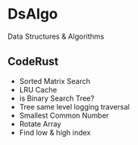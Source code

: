 # DsAlgo
Data Structures &amp; Algorithms

## CodeRust

- Sorted Matrix Search
- LRU Cache
- is Binary Search Tree?
- Tree same level logging traversal
- Smallest Common Number
- Rotate Array
- Find low & high index
